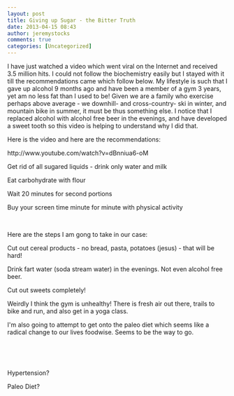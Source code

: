 ```yaml
---
layout: post
title: Giving up Sugar - the Bitter Truth
date: 2013-04-15 08:43
author: jeremystocks
comments: true
categories: [Uncategorized]
---
```

<p>I have just watched a video which went viral on the Internet and received 3.5 million hits. I could not follow the biochemistry easily but I stayed with it till the recommendations came which follow below. My lifestyle is such that I gave up alcohol 9 months ago and have been a member of a gym 3 years, yet am no less fat than I used to be! Given we are a family who exercise perhaps above average - we downhill- and cross-country- ski in winter, and mountain bike in summer, it must be thus something else. I notice that I replaced alcohol with alcohol free beer in the evenings, and have developed a sweet tooth so this video is helping to understand why I did that. </p><p>Here is the video and here are the recommendations:</p><p>http://www.youtube.com/watch?v=dBnniua6-oM</p><p>Get rid of all sugared liquids - drink only water and milk</p><p>Eat carbohydrate with flour</p><p>Wait 20 minutes for second portions</p><p>Buy your screen time minute for minute with physical activity</p><p> </p><p>Here are the steps I am gong to take in our case:</p><p>Cut out cereal products - no bread, pasta, potatoes (jesus) - that will be hard!</p><p>Drink fart water (soda stream water) in the evenings. Not even alcohol free beer.</p><p>Cut out sweets completely!</p><p>Weirdly I think the gym is unhealthy! There is fresh air out there, trails to bike and run, and also get in a yoga class.</p><p>I'm also going to attempt to get onto the paleo diet which seems like a radical change to our lives foodwise. Seems to be the way to go.</p><p> </p><p> </p><p>Hypertension?</p><p>Paleo Diet?</p>
